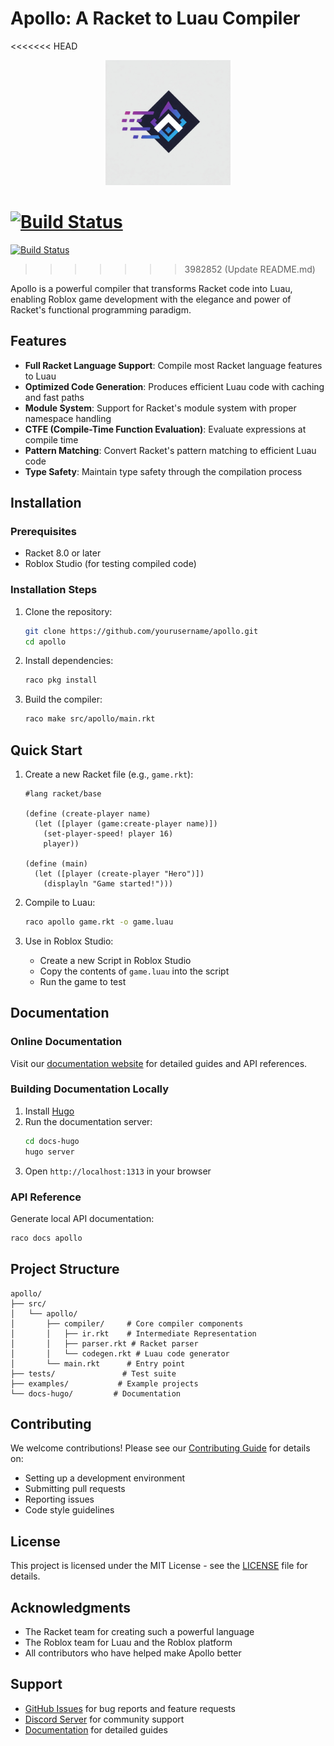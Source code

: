# Apollo: A Racket to Luau Compiler

<<<<<<< HEAD
<p align="center">
  <img src="the_logo.jpg" width="200" alt="Apollo Logo">
</p>

[![Build Status](https://github.com/yourusername/apollo/actions/workflows/ci.yml/badge.svg)](https://github.com/yourusername/apollo/actions/workflows/ci.yml)
=======
[![Build Status](https://github.com/dunnoconz/apollo/actions/workflows/ci.yml/badge.svg)](https://github.com/dunnoconz/apollo/actions/workflows/ci.yml)
>>>>>>> 3982852 (Update README.md)

Apollo is a powerful compiler that transforms Racket code into Luau, enabling Roblox game development with the elegance and power of Racket's functional programming paradigm.

## Features

- **Full Racket Language Support**: Compile most Racket language features to Luau
- **Optimized Code Generation**: Produces efficient Luau code with caching and fast paths
- **Module System**: Support for Racket's module system with proper namespace handling
- **CTFE (Compile-Time Function Evaluation)**: Evaluate expressions at compile time
- **Pattern Matching**: Convert Racket's pattern matching to efficient Luau code
- **Type Safety**: Maintain type safety through the compilation process

## Installation

### Prerequisites

- Racket 8.0 or later
- Roblox Studio (for testing compiled code)

### Installation Steps

1. Clone the repository:
   ```bash
   git clone https://github.com/yourusername/apollo.git
   cd apollo
   ```

2. Install dependencies:
   ```bash
   raco pkg install
   ```

3. Build the compiler:
   ```bash
   raco make src/apollo/main.rkt
   ```

## Quick Start

1. Create a new Racket file (e.g., `game.rkt`):
   ```racket
   #lang racket/base
   
   (define (create-player name)
     (let ([player (game:create-player name)])
       (set-player-speed! player 16)
       player))
   
   (define (main)
     (let ([player (create-player "Hero")])
       (displayln "Game started!")))
   ```

2. Compile to Luau:
   ```bash
   raco apollo game.rkt -o game.luau
   ```

3. Use in Roblox Studio:
   - Create a new Script in Roblox Studio
   - Copy the contents of `game.luau` into the script
   - Run the game to test

## Documentation

### Online Documentation

Visit our [documentation website](https://yourusername.github.io/apollo/) for detailed guides and API references.

### Building Documentation Locally

1. Install [Hugo](https://gohugo.io/installation/)
2. Run the documentation server:
   ```bash
   cd docs-hugo
   hugo server
   ```
3. Open `http://localhost:1313` in your browser

### API Reference

Generate local API documentation:
```bash
raco docs apollo
```

## Project Structure

```
apollo/
├── src/
│   └── apollo/
│       ├── compiler/     # Core compiler components
│       │   ├── ir.rkt    # Intermediate Representation
│       │   ├── parser.rkt # Racket parser
│       │   └── codegen.rkt # Luau code generator
│       └── main.rkt      # Entry point
├── tests/               # Test suite
├── examples/           # Example projects
└── docs-hugo/         # Documentation
```

## Contributing

We welcome contributions! Please see our [Contributing Guide](CONTRIBUTING.md) for details on:
- Setting up a development environment
- Submitting pull requests
- Reporting issues
- Code style guidelines

## License

This project is licensed under the MIT License - see the [LICENSE](LICENSE) file for details.

## Acknowledgments

- The Racket team for creating such a powerful language
- The Roblox team for Luau and the Roblox platform
- All contributors who have helped make Apollo better

## Support

- [GitHub Issues](https://github.com/yourusername/apollo/issues) for bug reports and feature requests
- [Discord Server](https://discord.gg/your-invite) for community support
- [Documentation](https://yourusername.github.io/apollo/) for detailed guides 
